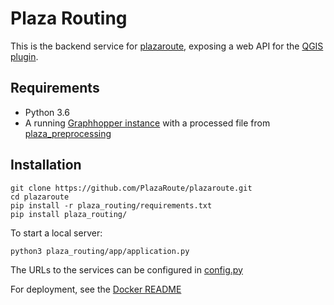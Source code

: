 # Plaza Routing

This is the backend service for [plazaroute](https://github.com/PlazaRoute/plazaroute), exposing a web API for the [QGIS plugin](https://github.com/PlazaRoute/qgis).

## Requirements

* Python 3.6
* A running [Graphhopper instance](https://github.com/graphhopper/graphhopper) with a processed file from [plaza_preprocessing](https://github.com/PlazaRoute/plazaroute/tree/master/plaza_preprocessing)

## Installation

```
git clone https://github.com/PlazaRoute/plazaroute.git
cd plazaroute
pip install -r plaza_routing/requirements.txt
pip install plaza_routing/
```

To start a local server:

```
python3 plaza_routing/app/application.py
```

The URLs to the services can be configured in [config.py](https://github.com/PlazaRoute/plazaroute/blob/master/plaza_routing/plaza_routing/config.py)

For deployment, see the [Docker README](https://github.com/PlazaRoute/plazaroute/tree/master/plaza_routing/docker)
